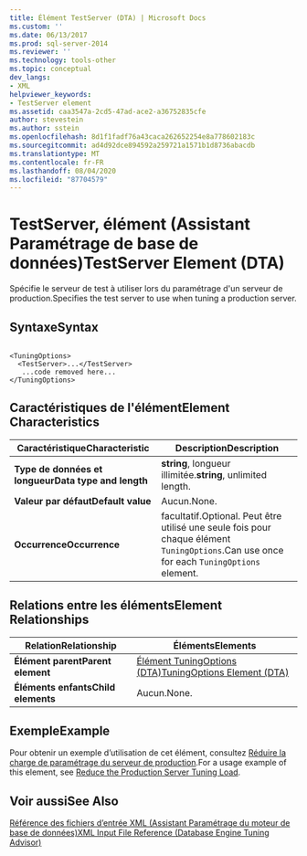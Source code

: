 ```yaml
---
title: Élément TestServer (DTA) | Microsoft Docs
ms.custom: ''
ms.date: 06/13/2017
ms.prod: sql-server-2014
ms.reviewer: ''
ms.technology: tools-other
ms.topic: conceptual
dev_langs:
- XML
helpviewer_keywords:
- TestServer element
ms.assetid: caa3547a-2cd5-47ad-ace2-a36752835cfe
author: stevestein
ms.author: sstein
ms.openlocfilehash: 8d1f1fadf76a43caca262652254e8a778602183c
ms.sourcegitcommit: ad4d92dce894592a259721a1571b1d8736abacdb
ms.translationtype: MT
ms.contentlocale: fr-FR
ms.lasthandoff: 08/04/2020
ms.locfileid: "87704579"
---
```

# <a name="testserver-element-dta"></a><span data-ttu-id="0f391-102">TestServer, élément (Assistant Paramétrage de base de données)</span><span class="sxs-lookup"><span data-stu-id="0f391-102">TestServer Element (DTA)</span></span>
  <span data-ttu-id="0f391-103">Spécifie le serveur de test à utiliser lors du paramétrage d'un serveur de production.</span><span class="sxs-lookup"><span data-stu-id="0f391-103">Specifies the test server to use when tuning a production server.</span></span>  
  
## <a name="syntax"></a><span data-ttu-id="0f391-104">Syntaxe</span><span class="sxs-lookup"><span data-stu-id="0f391-104">Syntax</span></span>  
  
```  
  
<TuningOptions>  
  <TestServer>...</TestServer>  
   ...code removed here...  
</TuningOptions>  
```  
  
## <a name="element-characteristics"></a><span data-ttu-id="0f391-105">Caractéristiques de l'élément</span><span class="sxs-lookup"><span data-stu-id="0f391-105">Element Characteristics</span></span>  
  
|<span data-ttu-id="0f391-106">Caractéristique</span><span class="sxs-lookup"><span data-stu-id="0f391-106">Characteristic</span></span>|<span data-ttu-id="0f391-107">Description</span><span class="sxs-lookup"><span data-stu-id="0f391-107">Description</span></span>|  
|--------------------|-----------------|  
|<span data-ttu-id="0f391-108">**Type de données et longueur**</span><span class="sxs-lookup"><span data-stu-id="0f391-108">**Data type and length**</span></span>|<span data-ttu-id="0f391-109">**string**, longueur illimitée.</span><span class="sxs-lookup"><span data-stu-id="0f391-109">**string**, unlimited length.</span></span>|  
|<span data-ttu-id="0f391-110">**Valeur par défaut**</span><span class="sxs-lookup"><span data-stu-id="0f391-110">**Default value**</span></span>|<span data-ttu-id="0f391-111">Aucun.</span><span class="sxs-lookup"><span data-stu-id="0f391-111">None.</span></span>|  
|<span data-ttu-id="0f391-112">**Occurrence**</span><span class="sxs-lookup"><span data-stu-id="0f391-112">**Occurrence**</span></span>|<span data-ttu-id="0f391-113">facultatif.</span><span class="sxs-lookup"><span data-stu-id="0f391-113">Optional.</span></span> <span data-ttu-id="0f391-114">Peut être utilisé une seule fois pour chaque élément `TuningOptions`.</span><span class="sxs-lookup"><span data-stu-id="0f391-114">Can use once for each `TuningOptions` element.</span></span>|  
  
## <a name="element-relationships"></a><span data-ttu-id="0f391-115">Relations entre les éléments</span><span class="sxs-lookup"><span data-stu-id="0f391-115">Element Relationships</span></span>  
  
|<span data-ttu-id="0f391-116">Relation</span><span class="sxs-lookup"><span data-stu-id="0f391-116">Relationship</span></span>|<span data-ttu-id="0f391-117">Éléments</span><span class="sxs-lookup"><span data-stu-id="0f391-117">Elements</span></span>|  
|------------------|--------------|  
|<span data-ttu-id="0f391-118">**Élément parent**</span><span class="sxs-lookup"><span data-stu-id="0f391-118">**Parent element**</span></span>|[<span data-ttu-id="0f391-119">Élément TuningOptions &#40;DTA&#41;</span><span class="sxs-lookup"><span data-stu-id="0f391-119">TuningOptions Element &#40;DTA&#41;</span></span>](tuningoptions-element-dta.md)|  
|<span data-ttu-id="0f391-120">**Éléments enfants**</span><span class="sxs-lookup"><span data-stu-id="0f391-120">**Child elements**</span></span>|<span data-ttu-id="0f391-121">Aucun.</span><span class="sxs-lookup"><span data-stu-id="0f391-121">None.</span></span>|  
  
## <a name="example"></a><span data-ttu-id="0f391-122">Exemple</span><span class="sxs-lookup"><span data-stu-id="0f391-122">Example</span></span>  
 <span data-ttu-id="0f391-123">Pour obtenir un exemple d’utilisation de cet élément, consultez [Réduire la charge de paramétrage du serveur de production](../../relational-databases/performance/reduce-the-production-server-tuning-load.md).</span><span class="sxs-lookup"><span data-stu-id="0f391-123">For a usage example of this element, see [Reduce the Production Server Tuning Load](../../relational-databases/performance/reduce-the-production-server-tuning-load.md).</span></span>  
  
## <a name="see-also"></a><span data-ttu-id="0f391-124">Voir aussi</span><span class="sxs-lookup"><span data-stu-id="0f391-124">See Also</span></span>  
 [<span data-ttu-id="0f391-125">Référence des fichiers d’entrée XML &#40;Assistant Paramétrage du moteur de base de données&#41;</span><span class="sxs-lookup"><span data-stu-id="0f391-125">XML Input File Reference &#40;Database Engine Tuning Advisor&#41;</span></span>](xml-input-file-reference-database-engine-tuning-advisor.md)  
  
  
